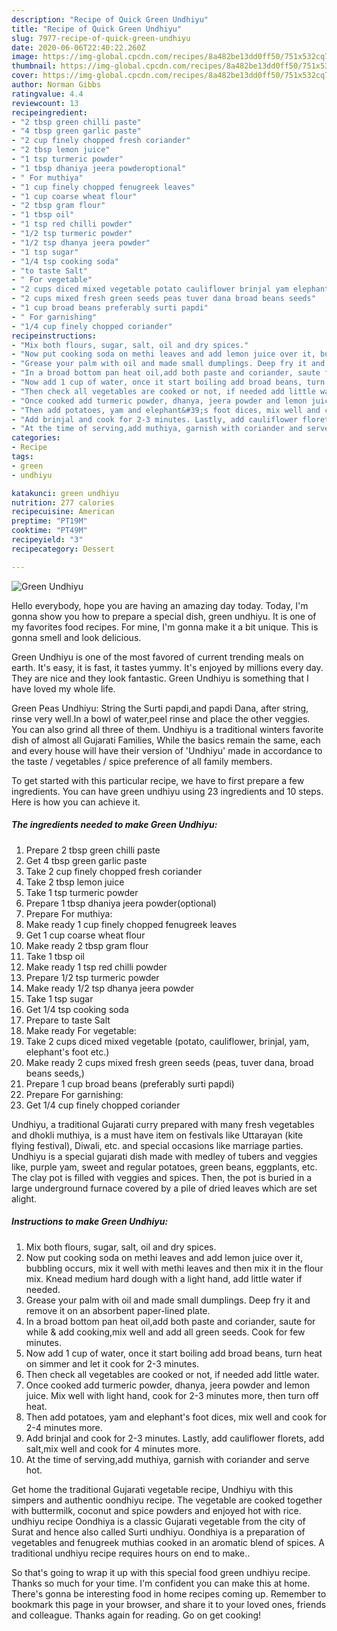 ```yaml
---
description: "Recipe of Quick Green Undhiyu"
title: "Recipe of Quick Green Undhiyu"
slug: 7977-recipe-of-quick-green-undhiyu
date: 2020-06-06T22:40:22.260Z
image: https://img-global.cpcdn.com/recipes/8a482be13dd0ff50/751x532cq70/green-undhiyu-recipe-main-photo.jpg
thumbnail: https://img-global.cpcdn.com/recipes/8a482be13dd0ff50/751x532cq70/green-undhiyu-recipe-main-photo.jpg
cover: https://img-global.cpcdn.com/recipes/8a482be13dd0ff50/751x532cq70/green-undhiyu-recipe-main-photo.jpg
author: Norman Gibbs
ratingvalue: 4.4
reviewcount: 13
recipeingredient:
- "2 tbsp green chilli paste"
- "4 tbsp green garlic paste"
- "2 cup finely chopped fresh coriander"
- "2 tbsp lemon juice"
- "1 tsp turmeric powder"
- "1 tbsp dhaniya jeera powderoptional"
- " For muthiya"
- "1 cup finely chopped fenugreek leaves"
- "1 cup coarse wheat flour"
- "2 tbsp gram flour"
- "1 tbsp oil"
- "1 tsp red chilli powder"
- "1/2 tsp turmeric powder"
- "1/2 tsp dhanya jeera powder"
- "1 tsp sugar"
- "1/4 tsp cooking soda"
- "to taste Salt"
- " For vegetable"
- "2 cups diced mixed vegetable potato cauliflower brinjal yam elephants foot etc"
- "2 cups mixed fresh green seeds peas tuver dana broad beans seeds"
- "1 cup broad beans preferably surti papdi"
- " For garnishing"
- "1/4 cup finely chopped coriander"
recipeinstructions:
- "Mix both flours, sugar, salt, oil and dry spices."
- "Now put cooking soda on methi leaves and add lemon juice over it, bubbling occurs, mix it well with methi leaves and then mix it in the flour mix. Knead medium hard dough with a light hand, add little water if needed."
- "Grease your palm with oil and made small dumplings. Deep fry it and remove it on an absorbent paper-lined plate."
- "In a broad bottom pan heat oil,add both paste and coriander, saute for while &amp; add cooking,mix well and add all green seeds. Cook for few minutes."
- "Now add 1 cup of water, once it start boiling add broad beans, turn heat on simmer and let it cook for 2-3 minutes."
- "Then check all vegetables are cooked or not, if needed add little water."
- "Once cooked add turmeric powder, dhanya, jeera powder and lemon juice. Mix well with light hand, cook for 2-3 minutes more, then turn off heat."
- "Then add potatoes, yam and elephant&#39;s foot dices, mix well and cook for 2-4 minutes more."
- "Add brinjal and cook for 2-3 minutes. Lastly, add cauliflower florets, add salt,mix well and cook for 4 minutes more."
- "At the time of serving,add muthiya, garnish with coriander and serve hot."
categories:
- Recipe
tags:
- green
- undhiyu

katakunci: green undhiyu 
nutrition: 277 calories
recipecuisine: American
preptime: "PT19M"
cooktime: "PT49M"
recipeyield: "3"
recipecategory: Dessert

---
```



![Green Undhiyu](https://img-global.cpcdn.com/recipes/8a482be13dd0ff50/751x532cq70/green-undhiyu-recipe-main-photo.jpg)

Hello everybody, hope you are having an amazing day today. Today, I'm gonna show you how to prepare a special dish, green undhiyu. It is one of my favorites food recipes. For mine, I'm gonna make it a bit unique. This is gonna smell and look delicious.

Green Undhiyu is one of the most favored of current trending meals on earth. It's easy, it is fast, it tastes yummy. It's enjoyed by millions every day. They are nice and they look fantastic. Green Undhiyu is something that I have loved my whole life.

Green Peas Undhiyu: String the Surti papdi,and papdi Dana, after string, rinse very well.ln a bowl of water,peel rinse and place the other veggies. You can also grind all three of them. Undhiyu is a traditional winters favorite dish of almost all Gujarati Families, While the basics remain the same, each and every house will have their version of &#39;Undhiyu&#39; made in accordance to the taste / vegetables / spice preference of all family members.


To get started with this particular recipe, we have to first prepare a few ingredients. You can have green undhiyu using 23 ingredients and 10 steps. Here is how you can achieve it.

<!--inarticleads1-->

##### The ingredients needed to make Green Undhiyu:

1. Prepare 2 tbsp green chilli paste
1. Get 4 tbsp green garlic paste
1. Take 2 cup finely chopped fresh coriander
1. Take 2 tbsp lemon juice
1. Take 1 tsp turmeric powder
1. Prepare 1 tbsp dhaniya jeera powder(optional)
1. Prepare  For muthiya:
1. Make ready 1 cup finely chopped fenugreek leaves
1. Get 1 cup coarse wheat flour
1. Make ready 2 tbsp gram flour
1. Take 1 tbsp oil
1. Make ready 1 tsp red chilli powder
1. Prepare 1/2 tsp turmeric powder
1. Make ready 1/2 tsp dhanya jeera powder
1. Take 1 tsp sugar
1. Get 1/4 tsp cooking soda
1. Prepare to taste Salt
1. Make ready  For vegetable:
1. Take 2 cups diced mixed vegetable (potato, cauliflower, brinjal, yam, elephant&#39;s foot etc.)
1. Make ready 2 cups mixed fresh green seeds (peas, tuver dana, broad beans seeds,)
1. Prepare 1 cup broad beans (preferably surti papdi)
1. Prepare  For garnishing:
1. Get 1/4 cup finely chopped coriander


Undhiyu, a traditional Gujarati curry prepared with many fresh vegetables and dhokli muthiya, is a must have item on festivals like Uttarayan (kite flying festival), Diwali, etc. and special occasions like marriage parties. Undhiyu is a special gujarati dish made with medley of tubers and veggies like, purple yam, sweet and regular potatoes, green beans, eggplants, etc. The clay pot is filled with veggies and spices. Then, the pot is buried in a large underground furnace covered by a pile of dried leaves which are set alight. 

<!--inarticleads2-->

##### Instructions to make Green Undhiyu:

1. Mix both flours, sugar, salt, oil and dry spices.
1. Now put cooking soda on methi leaves and add lemon juice over it, bubbling occurs, mix it well with methi leaves and then mix it in the flour mix. Knead medium hard dough with a light hand, add little water if needed.
1. Grease your palm with oil and made small dumplings. Deep fry it and remove it on an absorbent paper-lined plate.
1. In a broad bottom pan heat oil,add both paste and coriander, saute for while &amp; add cooking,mix well and add all green seeds. Cook for few minutes.
1. Now add 1 cup of water, once it start boiling add broad beans, turn heat on simmer and let it cook for 2-3 minutes.
1. Then check all vegetables are cooked or not, if needed add little water.
1. Once cooked add turmeric powder, dhanya, jeera powder and lemon juice. Mix well with light hand, cook for 2-3 minutes more, then turn off heat.
1. Then add potatoes, yam and elephant&#39;s foot dices, mix well and cook for 2-4 minutes more.
1. Add brinjal and cook for 2-3 minutes. Lastly, add cauliflower florets, add salt,mix well and cook for 4 minutes more.
1. At the time of serving,add muthiya, garnish with coriander and serve hot.


Get home the traditional Gujarati vegetable recipe, Undhiyu with this simpers and authentic oondhiyu recipe. The vegetable are cooked together with buttermilk, coconut and spice powders and enjoyed hot with rice. undhiyu recipe Oondhiya is a classic Gujarati vegetable from the city of Surat and hence also called Surti undhiyu. Oondhiya is a preparation of vegetables and fenugreek muthias cooked in an aromatic blend of spices. A traditional undhiyu recipe requires hours on end to make.. 

So that's going to wrap it up with this special food green undhiyu recipe. Thanks so much for your time. I'm confident you can make this at home. There's gonna be interesting food in home recipes coming up. Remember to bookmark this page in your browser, and share it to your loved ones, friends and colleague. Thanks again for reading. Go on get cooking!
